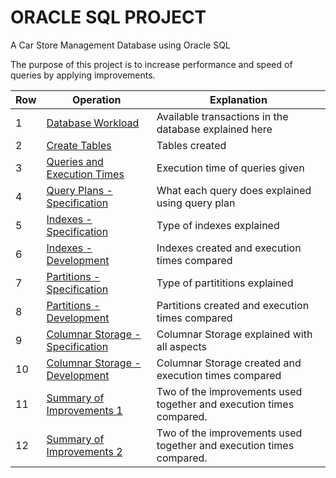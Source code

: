 # ORACLE SQL PROJECT

A Car Store Management Database using Oracle SQL

The purpose of this project is to increase performance and speed of queries by applying improvements.

| Row | Operation                        | Explanation                                                         |
|-----|----------------------------------|---------------------------------------------------------------------|
| 1   | [Database Workload](A-Database_Workload-Specification.pdf)                | Available transactions in the database explained here               |
| 2   | [Create Tables](B-Creating_Tables.pdf)                    | Tables created                                                      |
| 3   | [Queries and Execution Times](C-Queries-Execution_Times.pdf)      | Execution time of queries given                                     |
| 4   | [Query Plans - Specification](D-Query_Plans-Specification.pdf)      | What each query does explained using query plan                     |
| 5   | [Indexes - Specification](E-Indexes-Specification.pdf)          | Type of indexes explained                                           |
| 6   | [Indexes - Development](F-Indexes-Development.pdf)            | Indexes created and execution times compared                        |
| 7   | [Partitions - Specification](G-Partitions-Specification.pdf)       | Type of partititions explained                                      |
| 8   | [Partitions - Development](H-Partitions-Development.pdf)         | Partitions created and execution times compared                     |
| 9   | [Columnar Storage - Specification](I-Columnar_Storage-Specification.pdf) | Columnar Storage explained with all aspects                         |
| 10  | [Columnar Storage - Development](J-Columnar_Storage-Development.pdf)   | Columnar Storage created and execution times compared               |
| 11  | [Summary of Improvements 1](K-Summary_Of_Improvements_1.pdf)        | Two of the improvements used together and execution times compared. |
| 12  | [Summary of Improvements 2](L-Summary_Of_Improvements_2.pdf)        | Two of the improvements used together and execution times compared. |
